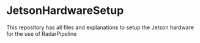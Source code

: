 # JetsonHardwareSetup
This repository has all files and explanations to setup the Jetson hardware for the use of RadarPipeline  
